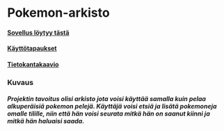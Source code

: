 # Pokemon-arkisto
#### [Sovellus löytyy tästä](https://pokemonarkisto.herokuapp.com/) 

#### [Käyttötapaukset](https://github.com/ArkMus/Pokemon-arkisto/blob/master/documentation/user_stories.md)

#### [Tietokantakaavio](https://github.com/ArkMus/Pokemon-arkisto/blob/master/documentation/tietokantakaavio_ver_3.png)

### Kuvaus
##### Projektin tavoitus olisi arkisto jota voisi käyttää samalla kuin pelaa alkuperäisiä pokemon pelejä. Käyttäjä voisi etsiä ja lisätä pokemoneja omalle tilille, niin että hän voisi seurata mitkä hän on saanut kiinni ja mitkä hän haluaisi saada. 

